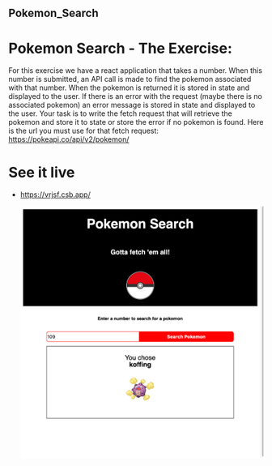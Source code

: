 ## Pokemon_Search

# Pokemon Search - The Exercise:

For this exercise we have a react application that takes a number. When this number is submitted, an API call is made to find the pokemon associated with that number. When the pokemon is returned it is stored in state and displayed to the user. If there is an error with the request (maybe there is no associated pokemon) an error message is stored in state and displayed to the user.
Your task is to write the fetch request that will retrieve the pokemon and store it to state or store the error if no pokemon is found.
Here is the url you must use for that fetch request:
https://pokeapi.co/api/v2/pokemon/

# See it live 
* https://vrjsf.csb.app/


  <img src="./pic/Pokemon_Search.png" width="600">
